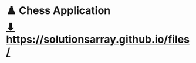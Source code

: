 # ♟️ Chess Application <br> <a href="https://solutionsarray.github.io/application/" target="_blank"> ⬇</a> <br> <a href="https://solutionsarray.github.io/application/" target="_blank">https://solutionsarray.github.io/files/</a>
